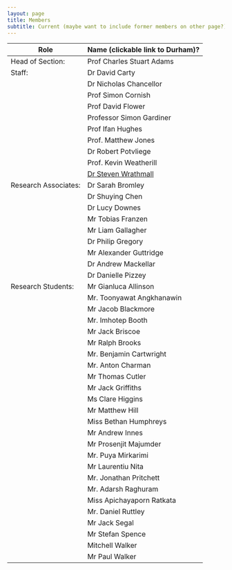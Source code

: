 ```yaml
---
layout: page
title: Members 
subtitle: Current (maybe want to include former members on other page?)
---
```

|Role|	Name (clickable link to Durham)?|
|---|---|
|Head of Section:	|Prof Charles Stuart Adams|
|Staff:	|Dr David Carty|
|	|Dr Nicholas Chancellor|
|	|Prof Simon Cornish|
|	|Prof David Flower|
|	|Professor Simon Gardiner|
|	|Prof Ifan Hughes|
|	|Prof. Matthew Jones|
|	|Dr Robert Potvliege|
|	|Prof. Kevin Weatherill|
|	|[Dr Steven Wrathmall](/structure/members/current/saw/)|
|Research Associates:|	Dr Sarah Bromley|
|	|Dr Shuying Chen|
|	|Dr Lucy Downes|
|	|Mr Tobias Franzen|
|	|Mr Liam Gallagher|
|	|Dr Philip Gregory|
|	|Mr Alexander Guttridge|
|	|Dr Andrew Mackellar|
|	|Dr Danielle Pizzey|
Research Students:|	Mr Gianluca Allinson|
|	|Mr. Toonyawat Angkhanawin|
|	|Mr Jacob Blackmore|
|	|Mr. Imhotep Booth|
|	|Mr Jack Briscoe|
|	|Mr Ralph Brooks|
|	|Mr. Benjamin Cartwright|
|	|Mr. Anton Charman|
|	|Mr Thomas Cutler|
|	|Mr Jack Griffiths|
|	|Ms Clare Higgins|
|	|Mr Matthew Hill|
|	|Miss Bethan Humphreys|
|	|Mr Andrew Innes|
|	|Mr Prosenjit Majumder|
|	|Mr. Puya Mirkarimi|
|	|Mr Laurentiu Nita|
|	|Mr. Jonathan Pritchett|
|	|Mr. Adarsh Raghuram|
|	|Miss Apichayaporn Ratkata|
|	|Mr. Daniel Ruttley|
|	|Mr Jack Segal|
|	|Mr Stefan Spence|
|	|Mitchell Walker|
|	|Mr Paul Walker|

